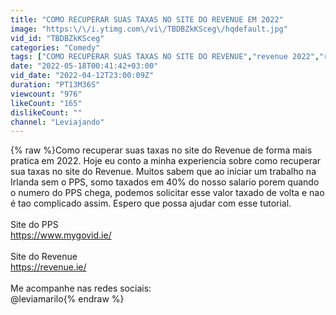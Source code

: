 ```yaml
---
title: "COMO RECUPERAR SUAS TAXAS NO SITE DO REVENUE EM 2022"
image: "https:\/\/i.ytimg.com\/vi\/TBDBZkKSceg\/hqdefault.jpg"
vid_id: "TBDBZkKSceg"
categories: "Comedy"
tags: ["COMO RECUPERAR SUAS TAXAS NO SITE DO REVENUE","revenue 2022","revenue dublin"]
date: "2022-05-18T00:41:42+03:00"
vid_date: "2022-04-12T23:00:09Z"
duration: "PT13M36S"
viewcount: "976"
likeCount: "165"
dislikeCount: ""
channel: "Leviajando"
---
```

{% raw %}Como recuperar suas taxas no site do Revenue de forma mais pratica em 2022. Hoje eu conto a minha experiencia sobre como recuperar sua taxas no site do Revenue. Muitos sabem que ao iniciar um trabalho na Irlanda sem o PPS, somo taxados em 40% do nosso salario porem quando o numero do PPS chega, podemos solicitar esse valor taxado de volta e nao é tao complicado assim. Espero que possa ajudar com esse tutorial.<br /><br />Site do PPS<br /><a rel="nofollow" target="blank" href="https://www.mygovid.ie/">https://www.mygovid.ie/</a><br /><br />Site do Revenue<br /><a rel="nofollow" target="blank" href="https://revenue.ie/">https://revenue.ie/</a><br /><br />Me acompanhe nas redes sociais:<br />@leviamarilo{% endraw %}
